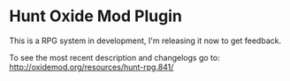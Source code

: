 # Hunt Oxide Mod Plugin
This is a RPG system in development, I'm releasing it now to get feedback.

To see the most recent description and changelogs go to:
http://oxidemod.org/resources/hunt-rpg.841/
